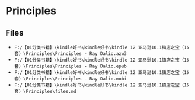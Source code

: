 # Principles

## Files

- `F:/【01分类书籍】\kindle好书\kindle好书\kindle 12 亚马逊10.1镇店之宝（16套）\Principles\Principles - Ray Dalio.azw3`
- `F:/【01分类书籍】\kindle好书\kindle好书\kindle 12 亚马逊10.1镇店之宝（16套）\Principles\Principles - Ray Dalio.epub`
- `F:/【01分类书籍】\kindle好书\kindle好书\kindle 12 亚马逊10.1镇店之宝（16套）\Principles\Principles - Ray Dalio.mobi`
- `F:/【01分类书籍】\kindle好书\kindle好书\kindle 12 亚马逊10.1镇店之宝（16套）\Principles\files.md`
